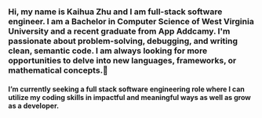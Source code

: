 ### Hi, my name is Kaihua Zhu and I am full-stack software engineer. I am a Bachelor in Computer Science of West Virginia University and a recent graduate from App Addcamy. I'm passionate about problem-solving, debugging, and writing clean, semantic code. I am always looking for more opportunities to delve into new languages, frameworks, or mathematical concepts.👋

#### I’m currently seeking a full stack software engineering role where I can utilize my coding skills in impactful and meaningful ways as well as grow as a developer.

<!--
**kaizhu94/kaizhu94** is a ✨ _special_ ✨ repository because its `README.md` (this file) appears on your GitHub profile.

Here are some ideas to get you started:

- 🔭 I’m currently working on ...
- 🌱 I’m currently learning ...
- 👯 I’m looking to collaborate on ...
- 🤔 I’m looking for help with ...
- 💬 Ask me about ...
- 📫 How to reach me: ...
- 😄 Pronouns: ...
- ⚡ Fun fact: ...
-->


